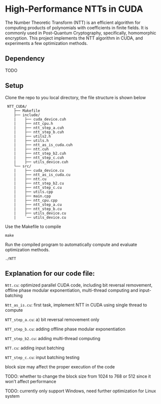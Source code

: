 # High-Performance NTTs in CUDA

The Number Theoretic Transform (NTT) is an efficient algorithm for computing products of polynomials with 
coefficients in finite fields. It is commonly used in Post-Quantum Cryptography, specifically, homomorphic 
encryption. This project implements the NTT algorithm in CUDA, and experiments a few optimization methods.

## Dependency 

TODO

## Setup

Clone the repo to you local directory, the file structure is shown below
```
 NTT_CUDA/
    ├── Makefile
    ├── include/ 
    |    ├── cuda_device.cuh     
    |    ├── ntt_cpu.h 
    |    ├── ntt_step_a.cuh   
    | 	 ├── ntt_step_b.cuh  
    |    ├── utils2.h          
    |    ├── utils.h
    |    ├── ntt_as_is_cuda.cuh  
    |	 ├── ntt.cuh    
    |	 ├── ntt_step_b2.cuh  
    |	 ├── ntt_step_c.cuh  
    |	 ├── utils_device.cuh
    └── src/ 
    |    ├── cuda_device.cu
    |    ├── ntt_as_is_cuda.cu
    |    ├── ntt.cu
    | 	 ├── ntt_step_b2.cu 
    |    ├── ntt_step_c.cu 
    |    ├── utils.cpp 
    |    ├── main.cpp  
    |	 ├── ntt_cpu.cpp 
    |	 ├── ntt_step_a.cu 
    |	 ├── ntt_step_b.cu 
    |	 ├── utils_device.cu 
    |	 `── utils_device.cu 

```

Use the Makefile to compile

```
make
```
Run the compiled program to automatically compute and evaluate optimization methods. 

```
./NTT
```
## Explanation for our code file:

<code>Ntt.cu</code>: optimized parallel CUDA code, including bit reversal removement, offline phase modular exponentiation, multi-thread computing and input-batching

<code>Ntt_as_is.cu</code>: first task, implement NTT in CUDA using single thread to compute

<code>NTT_step_a.cu</code>: a) bit reversal removement only

<code>NTT_step_b.cu</code>: adding offline phase modular exponentiation 

<code>NTT_step_b2.cu</code>: adding multi-thread computing

<code>NTT.cu</code>: adding input batching

<code>NTT_step_c.cu</code>: input batching testing

block size may affect the proper execution of the code

TODO: whether to change the block size from 1024 to 768 or 512 since it won't affect performance

TODO: currently only support Windows, need further optimization for Linux system
